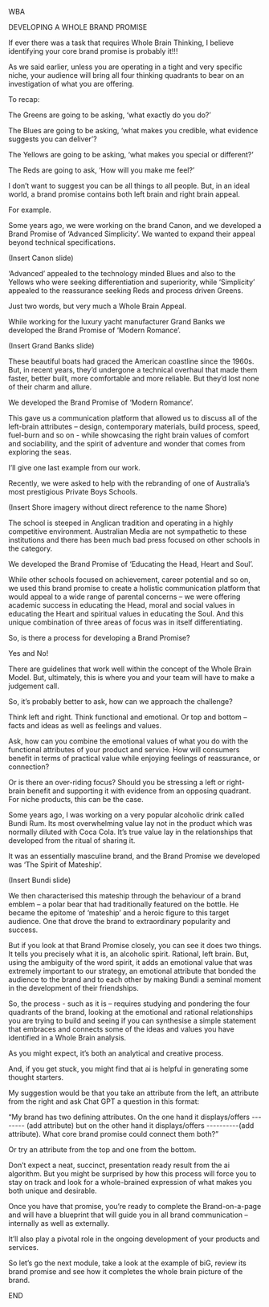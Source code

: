 WBA


DEVELOPING A WHOLE BRAND PROMISE


If ever there was a task that requires Whole Brain Thinking, I believe identifying your core brand promise is probably it!!!


As we said earlier, unless you are operating in a tight and very specific niche, your audience will bring all four thinking quadrants to bear on an investigation of what you are offering.


To recap:


The Greens are going to be asking, ‘what exactly do you do?’


The Blues are going to be asking, ‘what makes you credible, what evidence suggests you can deliver’?


The Yellows are going to be asking, ‘what makes you special or different?’


The Reds are going to ask, ‘How will you make me feel?’


I don’t want to suggest you can be all things to all people. But, in an ideal world, a brand promise contains both left brain and right brain appeal.


For example.


Some years ago, we were working on the brand Canon, and we developed a Brand Promise of ‘Advanced Simplicity’. We wanted to expand their appeal beyond technical specifications.


(Insert Canon slide)


‘Advanced’ appealed to the technology minded Blues and also to the Yellows who were seeking differentiation and superiority, while ‘Simplicity’ appealed to the reassurance seeking Reds and process driven Greens.


Just two words, but very much a Whole Brain Appeal.


While working for the luxury yacht manufacturer Grand Banks we developed the Brand Promise of ‘Modern Romance’.


(Insert Grand Banks slide)


These beautiful boats had graced the American coastline since the 1960s. But, in recent years, they’d undergone a technical overhaul that made them faster, better built, more comfortable and more reliable. But they’d lost none of their charm and allure.


We developed the Brand Promise of ‘Modern Romance’.


This gave us a communication platform that allowed us to discuss all of the left-brain attributes – design, contemporary materials, build process, speed, fuel-burn and so on - while showcasing the right brain values of comfort and sociability, and the spirit of adventure and wonder that comes from exploring the seas.


I’ll give one last example from our work.


Recently, we were asked to help with the rebranding of one of Australia’s most prestigious Private Boys Schools.


(Insert Shore imagery without direct reference to the name Shore)


The school is steeped in Anglican tradition and operating in a highly competitive environment. Australian Media are not sympathetic to these institutions and there has been much bad press focused on other schools in the category.


We developed the Brand Promise of ‘Educating the Head, Heart and Soul’.


While other schools focused on achievement, career potential and so on, we used this brand promise to create a holistic communication platform that would appeal to a wide range of parental concerns – we were offering academic success in educating the Head, moral and social values in educating the Heart and spiritual values in educating the Soul. And this unique combination of three areas of focus was in itself differentiating.


So, is there a process for developing a Brand Promise?


Yes and No!


There are guidelines that work well within the concept of the Whole Brain Model. But, ultimately, this is where you and your team will have to make a judgement call.


So, it’s probably better to ask, how can we approach the challenge?


Think left and right. Think functional and emotional. Or top and bottom – facts and ideas as well as feelings and values.


Ask, how can you combine the emotional values of what you do with the functional attributes of your product and service. How will consumers benefit in terms of practical value while enjoying feelings of reassurance, or connection?


Or is there an over-riding focus? Should you be stressing a left or right-brain benefit and supporting it with evidence from an opposing quadrant. For niche products, this can be the case.


Some years ago, I was working on a very popular alcoholic drink called Bundi Rum. Its most overwhelming value lay not in the product which was normally diluted with Coca Cola. It’s true value lay in the relationships that developed from the ritual of sharing it.


It was an essentially masculine brand, and the Brand Promise we developed was ‘The Spirit of Mateship’.


(Insert Bundi slide)


We then characterised this mateship through the behaviour of a brand emblem – a polar bear that had traditionally featured on the bottle. He became the epitome of ‘mateship’ and a heroic figure to this target audience. One that drove the brand to extraordinary popularity and success.


But if you look at that Brand Promise closely, you can see it does two things. It tells you precisely what it is, an alcoholic spirit. Rational, left brain. But, using the ambiguity of the word spirit, it adds an emotional value that was extremely important to our strategy, an emotional attribute that bonded the audience to the brand and to each other by making Bundi a seminal moment in the development of their friendships.


So, the process - such as it is – requires studying and pondering the four quadrants of the brand, looking at the emotional and rational relationships you are trying to build and seeing if you can synthesise a simple statement that embraces and connects some of the ideas and values you have identified in a Whole Brain analysis.


As you might expect, it’s both an analytical and creative process.


And, if you get stuck, you might find that ai is helpful in generating some thought starters.


My suggestion would be that you take an attribute from the left, an attribute from the right and ask Chat GPT a question in this format:


“My brand has two defining attributes. On the one hand it displays/offers -------- (add attribute) but on the other hand it displays/offers ----------(add attribute). What core brand promise could connect them both?”


Or try an attribute from the top and one from the bottom.


Don’t expect a neat, succinct, presentation ready result from the ai algorithm. But you might be surprised by how this process will force you to stay on track and look for a whole-brained expression of what makes you both unique and desirable.


Once you have that promise, you’re ready to complete the Brand-on-a-page and will have a blueprint that will guide you in all brand communication – internally as well as externally.


It’ll also play a pivotal role in the ongoing development of your products and services.


So let’s go the next module, take a look at the example of biG, review its brand promise and see how it completes the whole brain picture of the brand.


END

